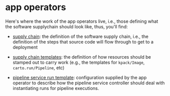# app operators

Here's where the work of the app operators live, i.e., those defining what the
software supplychain should look like, thus, you'll find:

- [supply chain](./supply-chain.yaml): the definition of the software supply
  chain, i.e., the definition of the steps that source code will flow through
  to get to a deployment

- [supply chain templates](./supply-chain-templates.yaml): the definition of
  how resources should be stamped out to carry work (e.g., the templates for
  `kpack/Image`, `carto.run/Pipeline`, etc)

- [pipeline service run template](./pipeline-service-run-template.yaml):
  configuration supplied by the app operator to describe how the pipeline
  service controller should deal with instantiating runs for pipeline
  executions.
